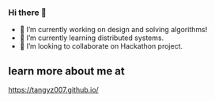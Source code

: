 ### Hi there 👋

- 🔭 I’m currently working on design and solving algorithms!
- 🌱 I’m currently learning distributed systems.
- 👯 I’m looking to collaborate on Hackathon project.

## learn more about me at
https://tangyz007.github.io/

